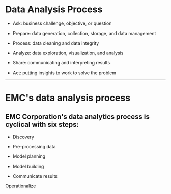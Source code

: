 # Data Analysis Process
 * Ask: business challenge, objective, or question

 * Prepare: data generation, collection, storage, and data management

 * Process: data cleaning and data integrity

 * Analyze: data exploration, visualization, and analysis

 * Share: communicating and interpreting results 

 * Act:  putting  insights to work to solve the problem

---
   
# EMC's data analysis process
## EMC Corporation's data analytics process is cyclical with six steps:

 * Discovery

 * Pre-processing data

 * Model planning

 * Model building

 * Communicate results

Operationalize
